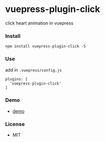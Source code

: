 # vuepress-plugin-click
click heart animation in vuepress

### Install
```
npm install vuepress-plugin-click -S
```

### Use
add in `.vuepress/config.js`
```
plugins: [
  'vuepress-plugin-click'
]
```

### Demo
- [demo](https://www.nicksonlvqq.cn)

### License
- MIT